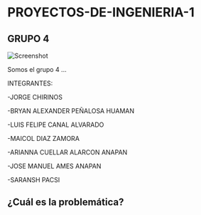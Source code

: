 # PROYECTOS-DE-INGENIERIA-1
## **GRUPO 4**

![Screenshot](https://elcomercio.pe/resizer/wwJUlHIlk4cC8tKpINnB591T1K8=/580x330/smart/filters:format(jpeg):quality(75)/cloudfront-us-east-1.images.arcpublishing.com/elcomercio/UGZ56Y5OV5FGHPIBQHA2OBKNMU.jpg)

Somos el grupo 4 ... 

INTEGRANTES:

-JORGE CHIRINOS

-BRYAN ALEXANDER PEÑALOSA HUAMAN

-LUIS FELIPE CANAL ALVARADO

-MAICOL DIAZ ZAMORA

-ARIANNA CUELLAR ALARCON ANAPAN

-JOSE MANUEL AMES ANAPAN

-SARANSH PACSI

## ¿Cuál es la problemática?
